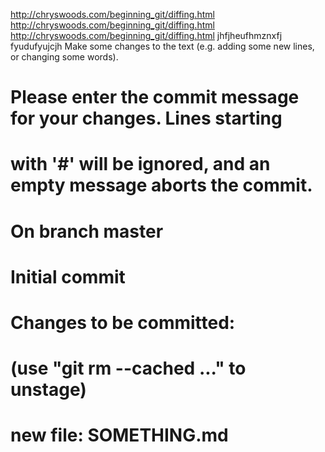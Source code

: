 http://chryswoods.com/beginning_git/diffing.html
http://chryswoods.com/beginning_git/diffing.html
http://chryswoods.com/beginning_git/diffing.html
jhfjheufhmznxfj
fyudufyujcjh
Make some changes to the text (e.g. adding some new lines, or changing some words).

# Please enter the commit message for your changes. Lines starting
# with '#' will be ignored, and an empty message aborts the commit.
# On branch master
#
# Initial commit
#
# Changes to be committed:
#   (use "git rm --cached <file>..." to unstage)
#
#   new file:   SOMETHING.md
#

